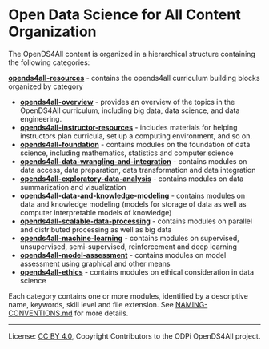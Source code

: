 <!-- SPDX-License-Identifier: CC-BY-4.0 -->
<!-- Copyright Contributors to the ODPi OpenDS4All project. -->

# Open Data Science for All Content Organization
  
The OpenDS4All content is organized in a hierarchical structure containing the following categories:

**[opends4all-resources](opends4all-resources)** - contains the opends4all curriculum building blocks organized by category
  * **[opends4all-overview](opends4all-resources/opends4all-overview)** - provides an overview of the topics in the OpenDS4All curriculum, including big data, data science, and data engineering.
  * **[opends4all-instructor-resources](opends4all-resources/opends4all-instructor-resources)** - includes materials for helping instructors plan curricula, set up a computing environment, and so on.
  * **[opends4all-foundation](opends4all-resources/opends4all-foundation)** - contains modules on the foundation of data science, including mathematics, statistics and computer science
  * **[opends4all-data-wrangling-and-integration](opends4all-resources/opends4all-data-wrangling-and-integration)** - contains modules on data access, data preparation, data transformation and data integration
  * **[opends4all-exploratory-data-analysis](opends4all-resources/opends4all-exploratory-data-analysis)** - contains modules on data summarization and visualization
  * **[opends4all-data-and-knowledge-modeling](opends4all-resources/opends4all-data-and-knowledge-modeling)** - contains modules on data and knowledge modeling (models for storage of data as well as computer interpretable models of knowledge)
  * **[opends4all-scalable-data-processing](opends4all-resources/opends4all-scalable-data-processing)** - contains modules on parallel and distributed processing as well as big data
  * **[opends4all-machine-learning](opends4all-resources/opends4all-machine-learning)** - contains modules on supervised, unsupervised, semi-supervised, reinforcement and deep learning
  * **[opends4all-model-assessment](opends4all-resources/opends4all-model-assessment)** - contains modules on model assessment using graphical and other means 
  * **[opends4all-ethics](opends4all-resources/opends4all-ethics)** - contains modules on ethical consideration in data science

Each category contains one or more modules, identified by a descriptive name, keywords, skill level and file extension. See [NAMING-CONVENTIONS.md](NAMING-CONVENTIONS.md) for more details.

----
License: [CC BY 4.0](https://creativecommons.org/licenses/by/4.0/),
Copyright Contributors to the ODPi OpenDS4All project.
